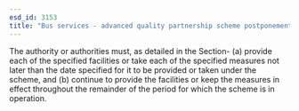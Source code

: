 ```yaml
---
esd_id: 3153
title: "Bus services - advanced quality partnership scheme postponement"
---
```


The authority or authorities must, as detailed in the Section-
(a)     provide each of the specified facilities or take each of the specified measures not later than the date specified for it to be provided or taken under the scheme, and
(b)     continue to provide the facilities or keep the measures in effect throughout the remainder of the period for which the scheme is in operation.

